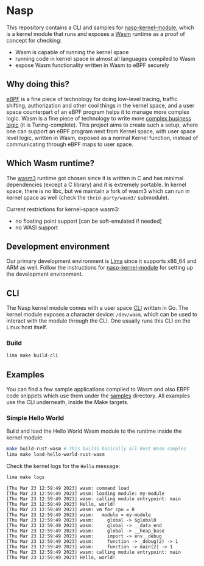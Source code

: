 # Nasp

This repository contains a CLI and samples for [nasp-kernel-module](https://github.com/cisco-open/nasp-kernel-module), which is a kernel module that
runs and exposes a [Wasm](https://webassembly.org) runtime as a proof of concept for checking:
- Wasm is capable of running the kernel space
- running code in kernel space in almost all languages compiled to Wasm
- expose Wasm functionality written in Wasm to eBPF securely

## Why doing this?

[eBPF](https://ebpf.io) is a fine piece of technology for doing low-level tracing, traffic shifting, authorization and other cool things in the kernel space, and a user space counterpart of an eBPF program helps it to manage more complex logic. Wasm is a fine piece of technology to write more [complex business logic](https://www.secondstate.io/articles/ebpf-and-webassembly-whose-vm-reigns-supreme/) (it is Turing-complete). This project aims to create such a setup, where one can support an eBPF program next from Kernel space, with user space level logic, written in Wasm, exposed as a normal Kernel function, instead of communicating through eBPF maps to user space.

## Which Wasm runtime?

The [wasm3](https://github.com/wasm3/wasm3) runtime got chosen since it is written in C and has minimal dependencies (except a C library) and it is extremely portable. In kernel space, there is no libc, but we maintain a fork of wasm3 which can run in kernel space as well (check the `thrid-party/wasm3/` submodule).

Current restrictions for kernel-space wasm3:
- no floating point support [can be soft-emulated if needed]
- no WASI support

## Development environment

Our primary development environment is [Lima](https://lima-vm.io) since it supports x86_64 and ARM as well. Follow the instructions for [nasp-kernel-module](https://github.com/cisco-open/nasp-kernel-module) for setting up the development environment.

## CLI

The Nasp kernel module comes with a user space [CLI](./cli/) written in Go. The kernel module exposes a character device: `/dev/wasm`, which can be used to interact with the module through the CLI. One usually runs this CLI on the Linux host itself.

### Build

```bash
lima make build-cli
```

## Examples

You can find a few sample applications compiled to Wasm and also EBPF code snippets which use them under the [samples](./samples) directory. All examples use the CLI underneath, inside the Make targets.

### Simple Hello World

Build and load the Hello World Wasm module to the runtime inside the kernel module:

```bash
make build-rust-wasm # This builds basically all Rust Wasm samples
lima make load-hello-world-rust-wasm
```

Check the kernel logs for the `Hello` message:

```bash
lima make logs
```

```
[Thu Mar 23 12:59:49 2023] wasm: command load
[Thu Mar 23 12:59:49 2023] wasm: loading module: my-module
[Thu Mar 23 12:59:49 2023] wasm: calling module entrypoint: main
[Thu Mar 23 12:59:49 2023] Hello, world!
[Thu Mar 23 12:59:49 2023] wasm: vm for cpu = 0
[Thu Mar 23 12:59:49 2023] wasm:   module = my-module
[Thu Mar 23 12:59:49 2023] wasm:     global -> $global0
[Thu Mar 23 12:59:49 2023] wasm:     global -> __data_end
[Thu Mar 23 12:59:49 2023] wasm:     global -> __heap_base
[Thu Mar 23 12:59:49 2023] wasm:     import -> env._debug
[Thu Mar 23 12:59:49 2023] wasm:     function -> _debug(2) -> 1
[Thu Mar 23 12:59:49 2023] wasm:     function -> main(2) -> 1
[Thu Mar 23 12:59:49 2023] wasm: calling module entrypoint: main
[Thu Mar 23 12:59:49 2023] Hello, world!
```
